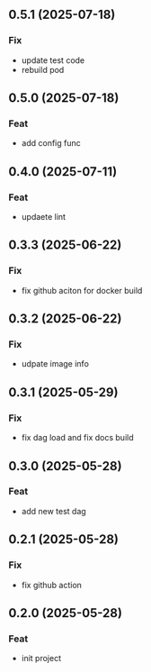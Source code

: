 ## 0.5.1 (2025-07-18)

### Fix

- update test code
- rebuild pod

## 0.5.0 (2025-07-18)

### Feat

- add config func

## 0.4.0 (2025-07-11)

### Feat

- updaete lint

## 0.3.3 (2025-06-22)

### Fix

- fix github aciton for docker build

## 0.3.2 (2025-06-22)

### Fix

- udpate image info

## 0.3.1 (2025-05-29)

### Fix

- fix dag load and fix docs build

## 0.3.0 (2025-05-28)

### Feat

- add new test dag

## 0.2.1 (2025-05-28)

### Fix

- fix github action

## 0.2.0 (2025-05-28)

### Feat

- init project
